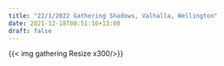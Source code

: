 ```yaml
---
title: "22/1/2022 Gathering Shadows, Valhalla, Wellington"
date: 2021-12-18T00:51:16+13:00
draft: false
---
```


{{< img gathering Resize x300/>}} 




